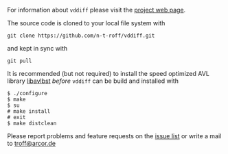 For information about `vddiff` please visit the
[project web page](http://n-t-roff.github.io/vddiff).

The source code is cloned to your local file system with
```
git clone https://github.com/n-t-roff/vddiff.git
```
and kept in sync with
```
git pull
```
It is recommended (but not required) to install
the speed optimized AVL library
[libavlbst](https://github.com/n-t-roff/libavlbst)
*before* `vddiff` can be build and installed with
```
$ ./configure
$ make
$ su
# make install
# exit
$ make distclean
```
Please report problems and feature requests on the
[issue list](https://github.com/n-t-roff/vddiff/issues)
or write a mail to troff@arcor.de
